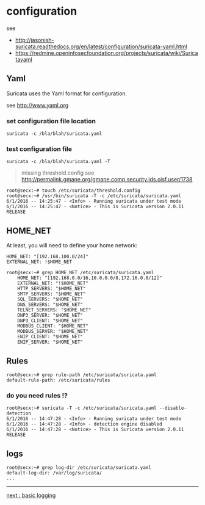 # configuration

see
 * http://jasonish-suricata.readthedocs.org/en/latest/configuration/suricata-yaml.html
 * https://redmine.openinfosecfoundation.org/projects/suricata/wiki/Suricatayaml

## Yaml

Suricata uses the Yaml format for configuration.

see http://www.yaml.org

### set configuration file location

```
suricata -c /bla/blah/suricata.yaml
```

### test configuration file

```
suricata -c /bla/blah/suricata.yaml -T
```
> missing threshold.config
> see http://permalink.gmane.org/gmane.comp.security.ids.oisf.user/1738

```
root@secx:~# touch /etc/suricata/threshold.config
root@secx:~# /usr/bin/suricata -T -c /etc/suricata/suricata.yaml
6/1/2016 -- 14:25:47 - <Info> - Running suricata under test mode
6/1/2016 -- 14:25:47 - <Notice> - This is Suricata version 2.0.11 RELEASE
```

## HOME_NET

At least, you will need to define your home network:
```
HOME_NET: "[192.168.100.0/24]"
EXTERNAL_NET: !$HOME_NET
```
```
root@secx:~# grep HOME_NET /etc/suricata/suricata.yaml
    HOME_NET: "[192.168.0.0/16,10.0.0.0/8,172.16.0.0/12]"
    EXTERNAL_NET: "!$HOME_NET"
    HTTP_SERVERS: "$HOME_NET"
    SMTP_SERVERS: "$HOME_NET"
    SQL_SERVERS: "$HOME_NET"
    DNS_SERVERS: "$HOME_NET"
    TELNET_SERVERS: "$HOME_NET"
    DNP3_SERVER: "$HOME_NET"
    DNP3_CLIENT: "$HOME_NET"
    MODBUS_CLIENT: "$HOME_NET"
    MODBUS_SERVER: "$HOME_NET"
    ENIP_CLIENT: "$HOME_NET"
    ENIP_SERVER: "$HOME_NET"
```

## Rules

```
root@secx:~# grep rule-path /etc/suricata/suricata.yaml
default-rule-path: /etc/suricata/rules
```

### do you need rules !?

```
root@secx:~# suricata -T -c /etc/suricata/suricata.yaml --disable-detection
6/1/2016 -- 14:47:28 - <Info> - Running suricata under test mode
6/1/2016 -- 14:47:28 - <Info> - detection engine disabled
6/1/2016 -- 14:47:28 - <Notice> - This is Suricata version 2.0.11 RELEASE
```


## logs

```
root@secx:~# grep log-dir /etc/suricata/suricata.yaml
default-log-dir: /var/log/suricata/
...
```

----

[next : basic logging](/suricata/day_intro/BasicLogging.md)

